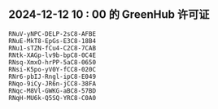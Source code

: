 ## 2024-12-12 10 : 00 的 GreenHub 许可证
```
RNuV-yNPC-DELP-2sC8-AFBE
RNuE-MkT8-EpGs-E3C8-18B4
RNu1-sTZN-fCu4-C2C8-7CAB
RNtk-XAGp-lv9b-bpC8-0C4E
RNsq-XmxO-hrPP-5aC8-0650
RNsi-K5po-yV0Y-fCC8-020C
RNr6-pbIJ-Rngl-ipC8-E049
RNqo-9iCy-JR6n-jCC8-38FA
RNqc-M8Vl-GWKG-aBC8-57BD
RNqH-MU6k-Q5SQ-YRC8-C0A0
```
